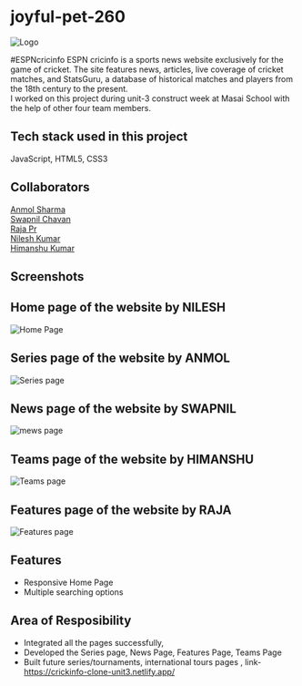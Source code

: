 # joyful-pet-260
![Logo](https://www.espncricinfo.com/static/images/espncricinfo-logo-full.png)

#ESPNcricinfo
ESPN cricinfo is a sports news website exclusively for the game of cricket. The site features news, articles, live coverage of cricket matches, and StatsGuru, a database of historical matches and players from the 18th century to the present.
<br>
I worked on this project during unit-3 construct week at Masai School with the help of other four team members.

## Tech stack used in this project

JavaScript, HTML5, CSS3

## Collaborators
<a href="https://github.com/anmol490">Anmol Sharma</a><br>
<a href="https://github.com/Swapnilchavan13">Swapnil Chavan</a><br>
<a href="https://github.com/rajaprhub">Raja Pr </a></br>
<a href="https://github.com/Nilesh2697">Nilesh Kumar</a></br>
<a href="https://github.com/Himanshu0894">Himanshu Kumar</a></br>


## Screenshots

## Home page of the website by NILESH
![Home Page](https://user-images.githubusercontent.com/98731008/187043441-fdf0717e-a2a9-4ac3-a1fd-14b8763a59be.png)

## Series page of the website by ANMOL
![Series page](https://user-images.githubusercontent.com/98731008/187043529-0e10f91a-2139-4605-989d-7f4a160f417b.png)

## News page of the website by SWAPNIL
![mews page](https://user-images.githubusercontent.com/98731008/187043585-35305af1-bd5a-4a21-957c-b5045234b075.png)

## Teams page of the website by HIMANSHU
![Teams page](https://user-images.githubusercontent.com/98731008/187043606-972e099b-3471-4cf2-9908-e19937f9c9e1.png)

## Features page of the website by RAJA
![Features page](https://user-images.githubusercontent.com/98731008/187043621-cd1aad85-8016-45eb-9b61-11e0c58c3cd4.png)



## Features

- Responsive Home Page
- Multiple searching options


## Area of Resposibility

- Integrated all the pages successfully,
- Developed the Series page, News Page, Features Page, Teams Page
- Built future series/tournaments, international tours pages ,
link- https://crickinfo-clone-unit3.netlify.app/
